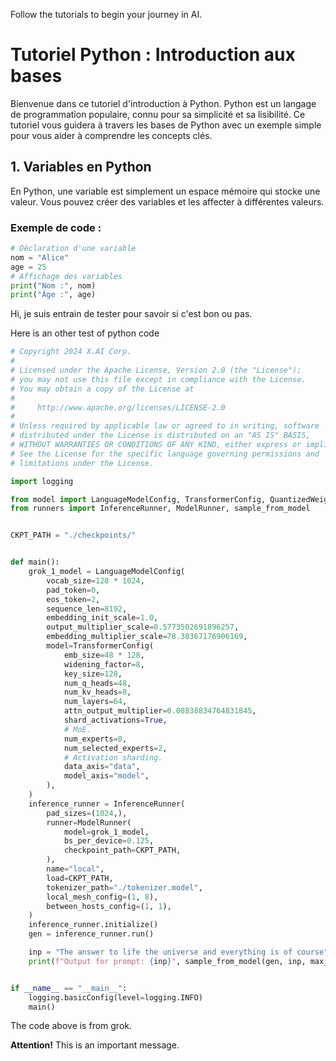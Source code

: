 Follow the tutorials to begin your journey in AI.

# Tutoriel Python : Introduction aux bases
Bienvenue dans ce tutoriel d'introduction à Python. Python est un langage de programmation populaire, connu pour sa simplicité et sa lisibilité. Ce tutoriel vous guidera à travers les bases de Python avec un exemple simple pour vous aider à comprendre les concepts clés.
## 1. Variables en Python
En Python, une variable est simplement un espace mémoire qui stocke une valeur. Vous pouvez créer des variables et les affecter à différentes valeurs.
### Exemple de code :
```python
# Déclaration d'une variable
nom = "Alice"
age = 25
# Affichage des variables
print("Nom :", nom)
print("Âge :", age)
```
Hi, je suis entrain de tester  pour savoir si c'est bon ou pas.

Here is an other test of python code 

```python
# Copyright 2024 X.AI Corp.
#
# Licensed under the Apache License, Version 2.0 (the "License");
# you may not use this file except in compliance with the License.
# You may obtain a copy of the License at
#
#     http://www.apache.org/licenses/LICENSE-2.0
#
# Unless required by applicable law or agreed to in writing, software
# distributed under the License is distributed on an "AS IS" BASIS,
# WITHOUT WARRANTIES OR CONDITIONS OF ANY KIND, either express or implied.
# See the License for the specific language governing permissions and
# limitations under the License.

import logging

from model import LanguageModelConfig, TransformerConfig, QuantizedWeight8bit as QW8Bit
from runners import InferenceRunner, ModelRunner, sample_from_model


CKPT_PATH = "./checkpoints/"


def main():
    grok_1_model = LanguageModelConfig(
        vocab_size=128 * 1024,
        pad_token=0,
        eos_token=2,
        sequence_len=8192,
        embedding_init_scale=1.0,
        output_multiplier_scale=0.5773502691896257,
        embedding_multiplier_scale=78.38367176906169,
        model=TransformerConfig(
            emb_size=48 * 128,
            widening_factor=8,
            key_size=128,
            num_q_heads=48,
            num_kv_heads=8,
            num_layers=64,
            attn_output_multiplier=0.08838834764831845,
            shard_activations=True,
            # MoE.
            num_experts=8,
            num_selected_experts=2,
            # Activation sharding.
            data_axis="data",
            model_axis="model",
        ),
    )
    inference_runner = InferenceRunner(
        pad_sizes=(1024,),
        runner=ModelRunner(
            model=grok_1_model,
            bs_per_device=0.125,
            checkpoint_path=CKPT_PATH,
        ),
        name="local",
        load=CKPT_PATH,
        tokenizer_path="./tokenizer.model",
        local_mesh_config=(1, 8),
        between_hosts_config=(1, 1),
    )
    inference_runner.initialize()
    gen = inference_runner.run()

    inp = "The answer to life the universe and everything is of course"
    print(f"Output for prompt: {inp}", sample_from_model(gen, inp, max_len=100, temperature=0.01))


if __name__ == "__main__":
    logging.basicConfig(level=logging.INFO)
    main()
```
The code above is from grok.
<div class="alert-important">
  <strong>Attention!</strong> This is an important message.
</div>

